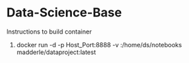 # Data-Science-Base
Instructions to build container


1. docker run -d -p Host_Port:8888 -v <Local Folder>:/home/ds/notebooks madderle/dataproject:latest
